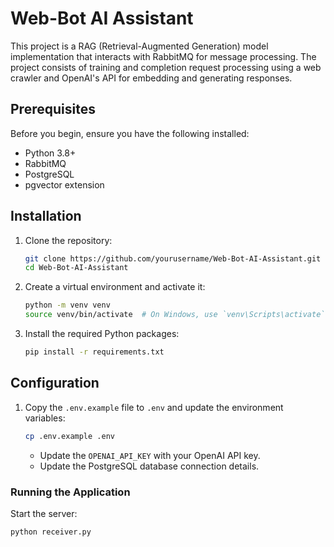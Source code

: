 # Web-Bot AI Assistant 

This project is a RAG (Retrieval-Augmented Generation) model implementation that interacts with RabbitMQ for message processing. The project consists of training and completion request processing using a web crawler and OpenAI's API for embedding and generating responses.

## Prerequisites

Before you begin, ensure you have the following installed:

- Python 3.8+
- RabbitMQ
- PostgreSQL
- pgvector extension

## Installation

1. Clone the repository:

    ```bash
    git clone https://github.com/yourusername/Web-Bot-AI-Assistant.git
    cd Web-Bot-AI-Assistant
    ```
2. Create a virtual environment and activate it:

    ```bash
    python -m venv venv
    source venv/bin/activate  # On Windows, use `venv\Scripts\activate`
    ```
3. Install the required Python packages:

    ```bash
    pip install -r requirements.txt
    ```

## Configuration

1. Copy the `.env.example` file to `.env` and update the environment variables:

    ```bash
    cp .env.example .env
    ```

    - Update the `OPENAI_API_KEY` with your OpenAI API key.
    - Update the PostgreSQL database connection details.

### Running the Application

Start the server:

```bash
python receiver.py
